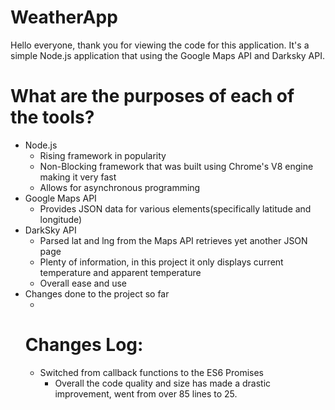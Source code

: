 # WeatherApp

Hello everyone, thank you for viewing the code for this application. It's a simple Node.js application that using the Google Maps API and Darksky API. 


<h1>What are the purposes of each of the tools?</h1>
<ul>
  <li>Node.js
    <ul>
      <li>Rising framework in popularity</li>
      <li>Non-Blocking framework that was built using Chrome's V8 engine making it very fast</li>
      <li>Allows for asynchronous programming</li>
    </ul>
    <li>Google Maps API
      <ul>
        <li>Provides JSON data for various elements(specifically latitude and longitude)</li>
      </ul>
    </li>
  <li>DarkSky API
    <ul>
      <li>Parsed lat and lng from the Maps API retrieves yet another JSON page</li>
      <li>Plenty of information, in this project it only displays current temperature and apparent temperature</li>
      <li>Overall ease and use</li>
    </ul>
    </li>
      <li>Changes done to the project so far
    <ul>
      <li>
    </ul>
    </li>
<h1> Changes Log:
</h1>
    <ul>
      <li>Switched from callback functions to the ES6 Promises
        <ul>
          <li>
          Overall the code quality and size has made a drastic improvement, went from over 85 lines to 25. 
          </li>
        </ul>
      </li>
    </ul>
</ul>
